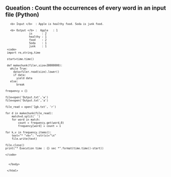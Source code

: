 <html>
    <body>
      <sub><h2>Queation : Count the occurrences of every word in an input file (Python) </h2><sub>
        
       <b> Input </b>  : Apple is healthy food. Soda is junk food.
        
       <b> Output </b> :  Apple   : 1
                   is      : 2
                   healthy : 1
                   food    : 2
                   Soda    : 1
                   junk    : 1
     <code>
     import re,string,time

     start=time.time()

     def makechunk(filer,size=30000000):
       while True:
         data=filer.read(size).lower()
         if data:
           yield data
       else:
           break
       
    frequency = {}

    file=open('Output.txt','w')
    file=open('Output.txt','a')

    file_read = open('1gb.txt', 'r')

    for d in makechunk(file_read):
        match=d.split(' ')
        for word in match:
            count = frequency.get(word,0)
            frequency[word] = count + 1
   
    for k,v in frequency.items():
        text="* "+k+": "+str(v)+"\n"
        file.write(text)
   
    file.close()
    print("* Execution time : {} sec *".format(time.time()-start))
      
    </code>
     
      
      </body>
 
     </html>
